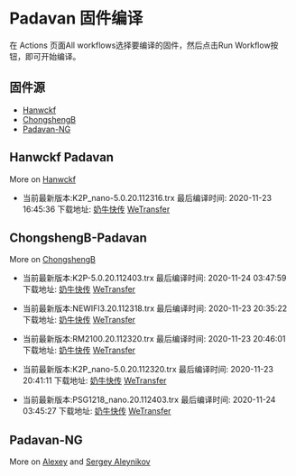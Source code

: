 # Padavan 固件编译
在 Actions 页面All workflows选择要编译的固件，然后点击Run Workflow按钮，即可开始编译。
## 固件源

- [Hanwckf](#Hanwckf-Padavan)
- [ChongshengB](#ChongshengB-Padavan)
- [Padavan-NG](#Padavan-NG)

## Hanwckf Padavan
More on [Hanwckf](https://github.com/hanwckf/rt-n56u/)

* 当前最新版本:K2P_nano-5.0.20.112316.trx  最后编译时间: 2020-11-23 16:45:36  下载地址: [奶牛快传](https://cowtransfer.com/s/1837d36577cf40)  [WeTransfer](https://we.tl/t-fU9lb5ZbTI)




















## ChongshengB-Padavan
More on [ChongshengB](https://github.com/chongshengB/rt-n56u)



* 当前最新版本:K2P-5.0.20.112403.trx  最后编译时间: 2020-11-24 03:47:59  下载地址: [奶牛快传]()  [WeTransfer](https://we.tl/t-rwlEQcB3IV)

* 当前最新版本:NEWIFI3.20.112318.trx  最后编译时间: 2020-11-23 20:35:22  下载地址: [奶牛快传](https://cowtransfer.com/s/ac9bfa10587242)  [WeTransfer](https://we.tl/t-pzmWEcqLXb)

* 当前最新版本:RM2100.20.112320.trx  最后编译时间: 2020-11-23 20:46:01  下载地址: [奶牛快传](https://cowtransfer.com/s/95eab3a16d9c4c)  [WeTransfer](https://we.tl/t-IUa3zSnmdA)

* 当前最新版本:K2P_nano-5.0.20.112320.trx  最后编译时间: 2020-11-23 20:41:11  下载地址: [奶牛快传](https://cowtransfer.com/s/a6946caa24b149)  [WeTransfer](https://we.tl/t-aSyZbGpzF1)

* 当前最新版本:PSG1218_nano.20.112403.trx  最后编译时间: 2020-11-24 03:45:27  下载地址: [奶牛快传]()  [WeTransfer](https://we.tl/t-QEMlhUqVqy)













## Padavan-NG
More on [Alexey](https://gitlab.com/dm38/padavan-ng) and [Sergey Aleynikov](https://github.com/dur-randir/padavan-ng)
